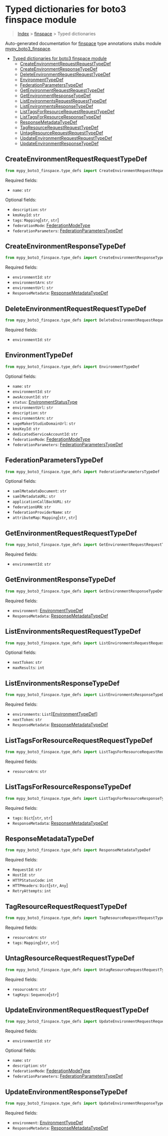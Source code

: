 # Typed dictionaries for boto3 finspace module

> [Index](..) > [finspace](.) > Typed dictionaries

Auto-generated documentation for
[finspace](https://boto3.amazonaws.com/v1/documentation/api/latest/reference/services/finspace.html#finspace)
type annotations stubs module
[mypy_boto3_finspace](https://pypi.org/project/mypy-boto3-finspace/).

- [Typed dictionaries for boto3 finspace module](#typed-dictionaries-for-boto3-finspace-module)
  - [CreateEnvironmentRequestRequestTypeDef](#createenvironmentrequestrequesttypedef)
  - [CreateEnvironmentResponseTypeDef](#createenvironmentresponsetypedef)
  - [DeleteEnvironmentRequestRequestTypeDef](#deleteenvironmentrequestrequesttypedef)
  - [EnvironmentTypeDef](#environmenttypedef)
  - [FederationParametersTypeDef](#federationparameterstypedef)
  - [GetEnvironmentRequestRequestTypeDef](#getenvironmentrequestrequesttypedef)
  - [GetEnvironmentResponseTypeDef](#getenvironmentresponsetypedef)
  - [ListEnvironmentsRequestRequestTypeDef](#listenvironmentsrequestrequesttypedef)
  - [ListEnvironmentsResponseTypeDef](#listenvironmentsresponsetypedef)
  - [ListTagsForResourceRequestRequestTypeDef](#listtagsforresourcerequestrequesttypedef)
  - [ListTagsForResourceResponseTypeDef](#listtagsforresourceresponsetypedef)
  - [ResponseMetadataTypeDef](#responsemetadatatypedef)
  - [TagResourceRequestRequestTypeDef](#tagresourcerequestrequesttypedef)
  - [UntagResourceRequestRequestTypeDef](#untagresourcerequestrequesttypedef)
  - [UpdateEnvironmentRequestRequestTypeDef](#updateenvironmentrequestrequesttypedef)
  - [UpdateEnvironmentResponseTypeDef](#updateenvironmentresponsetypedef)

## CreateEnvironmentRequestRequestTypeDef

```python
from mypy_boto3_finspace.type_defs import CreateEnvironmentRequestRequestTypeDef
```

Required fields:

- `name`: `str`

Optional fields:

- `description`: `str`
- `kmsKeyId`: `str`
- `tags`: `Mapping`\[`str`, `str`\]
- `federationMode`: [FederationModeType](./literals.md#federationmodetype)
- `federationParameters`:
  [FederationParametersTypeDef](./type_defs.md#federationparameterstypedef)

## CreateEnvironmentResponseTypeDef

```python
from mypy_boto3_finspace.type_defs import CreateEnvironmentResponseTypeDef
```

Required fields:

- `environmentId`: `str`
- `environmentArn`: `str`
- `environmentUrl`: `str`
- `ResponseMetadata`:
  [ResponseMetadataTypeDef](./type_defs.md#responsemetadatatypedef)

## DeleteEnvironmentRequestRequestTypeDef

```python
from mypy_boto3_finspace.type_defs import DeleteEnvironmentRequestRequestTypeDef
```

Required fields:

- `environmentId`: `str`

## EnvironmentTypeDef

```python
from mypy_boto3_finspace.type_defs import EnvironmentTypeDef
```

Optional fields:

- `name`: `str`
- `environmentId`: `str`
- `awsAccountId`: `str`
- `status`: [EnvironmentStatusType](./literals.md#environmentstatustype)
- `environmentUrl`: `str`
- `description`: `str`
- `environmentArn`: `str`
- `sageMakerStudioDomainUrl`: `str`
- `kmsKeyId`: `str`
- `dedicatedServiceAccountId`: `str`
- `federationMode`: [FederationModeType](./literals.md#federationmodetype)
- `federationParameters`:
  [FederationParametersTypeDef](./type_defs.md#federationparameterstypedef)

## FederationParametersTypeDef

```python
from mypy_boto3_finspace.type_defs import FederationParametersTypeDef
```

Optional fields:

- `samlMetadataDocument`: `str`
- `samlMetadataURL`: `str`
- `applicationCallBackURL`: `str`
- `federationURN`: `str`
- `federationProviderName`: `str`
- `attributeMap`: `Mapping`\[`str`, `str`\]

## GetEnvironmentRequestRequestTypeDef

```python
from mypy_boto3_finspace.type_defs import GetEnvironmentRequestRequestTypeDef
```

Required fields:

- `environmentId`: `str`

## GetEnvironmentResponseTypeDef

```python
from mypy_boto3_finspace.type_defs import GetEnvironmentResponseTypeDef
```

Required fields:

- `environment`: [EnvironmentTypeDef](./type_defs.md#environmenttypedef)
- `ResponseMetadata`:
  [ResponseMetadataTypeDef](./type_defs.md#responsemetadatatypedef)

## ListEnvironmentsRequestRequestTypeDef

```python
from mypy_boto3_finspace.type_defs import ListEnvironmentsRequestRequestTypeDef
```

Optional fields:

- `nextToken`: `str`
- `maxResults`: `int`

## ListEnvironmentsResponseTypeDef

```python
from mypy_boto3_finspace.type_defs import ListEnvironmentsResponseTypeDef
```

Required fields:

- `environments`:
  `List`\[[EnvironmentTypeDef](./type_defs.md#environmenttypedef)\]
- `nextToken`: `str`
- `ResponseMetadata`:
  [ResponseMetadataTypeDef](./type_defs.md#responsemetadatatypedef)

## ListTagsForResourceRequestRequestTypeDef

```python
from mypy_boto3_finspace.type_defs import ListTagsForResourceRequestRequestTypeDef
```

Required fields:

- `resourceArn`: `str`

## ListTagsForResourceResponseTypeDef

```python
from mypy_boto3_finspace.type_defs import ListTagsForResourceResponseTypeDef
```

Required fields:

- `tags`: `Dict`\[`str`, `str`\]
- `ResponseMetadata`:
  [ResponseMetadataTypeDef](./type_defs.md#responsemetadatatypedef)

## ResponseMetadataTypeDef

```python
from mypy_boto3_finspace.type_defs import ResponseMetadataTypeDef
```

Required fields:

- `RequestId`: `str`
- `HostId`: `str`
- `HTTPStatusCode`: `int`
- `HTTPHeaders`: `Dict`\[`str`, `Any`\]
- `RetryAttempts`: `int`

## TagResourceRequestRequestTypeDef

```python
from mypy_boto3_finspace.type_defs import TagResourceRequestRequestTypeDef
```

Required fields:

- `resourceArn`: `str`
- `tags`: `Mapping`\[`str`, `str`\]

## UntagResourceRequestRequestTypeDef

```python
from mypy_boto3_finspace.type_defs import UntagResourceRequestRequestTypeDef
```

Required fields:

- `resourceArn`: `str`
- `tagKeys`: `Sequence`\[`str`\]

## UpdateEnvironmentRequestRequestTypeDef

```python
from mypy_boto3_finspace.type_defs import UpdateEnvironmentRequestRequestTypeDef
```

Required fields:

- `environmentId`: `str`

Optional fields:

- `name`: `str`
- `description`: `str`
- `federationMode`: [FederationModeType](./literals.md#federationmodetype)
- `federationParameters`:
  [FederationParametersTypeDef](./type_defs.md#federationparameterstypedef)

## UpdateEnvironmentResponseTypeDef

```python
from mypy_boto3_finspace.type_defs import UpdateEnvironmentResponseTypeDef
```

Required fields:

- `environment`: [EnvironmentTypeDef](./type_defs.md#environmenttypedef)
- `ResponseMetadata`:
  [ResponseMetadataTypeDef](./type_defs.md#responsemetadatatypedef)
